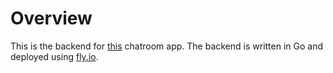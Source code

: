 # Overview

This is the backend for [this](https://github.com/ec-2018/chatroom-frontend) chatroom app. The backend is written in Go and deployed using [fly.io](fly.io).
